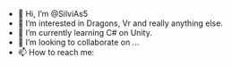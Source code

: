 - 👋 Hi, I’m @SilviAs5
- 👀 I’m interested in Dragons, Vr and really anything else.
- 🌱 I’m currently learning C# on Unity.
- 💞️ I’m looking to collaborate on ...
- 📫 How to reach me: 

<!---
SilviAs5/SilviAs5 is a ✨ special ✨ repository because its `README.md` (this file) appears on your GitHub profile.
You can click the Preview link to take a look at your changes.
--->
